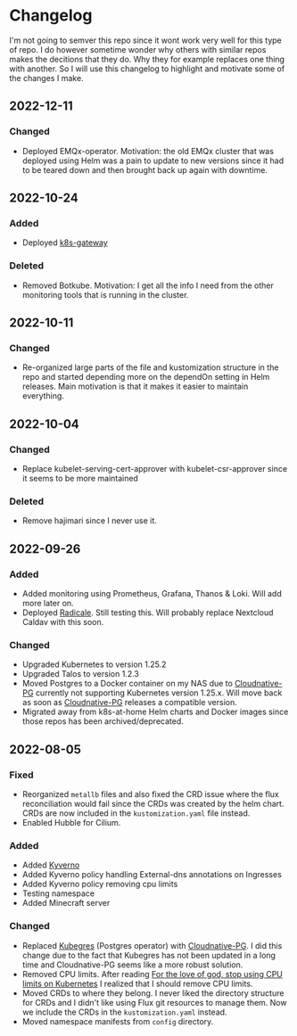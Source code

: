 # Changelog

I'm not going to semver this repo since it wont work very well for this type of repo. I do however sometime wonder why others with similar repos makes the decitions that they do. Why they for example replaces one thing with another.
So I will use this changelog to highlight and motivate some of the changes I make.

## 2022-12-11

### Changed

- Deployed EMQx-operator. Motivation: the old EMQx cluster that was deployed using Helm was a pain to update to new versions since it had to be teared down and then brought back up again with downtime.

## 2022-10-24

### Added

- Deployed [k8s-gateway](https://github.com/ori-edge/k8s_gateway)

### Deleted

- Removed Botkube. Motivation: I get all the info I need from the other monitoring tools that is running in the cluster.

## 2022-10-11

### Changed

- Re-organized large parts of the file and kustomization structure in the repo and started depending more on the dependOn setting in Helm releases. Main motivation is that it makes it easier to maintain everything.

## 2022-10-04

### Changed

- Replace kubelet-serving-cert-approver with kubelet-csr-approver since it seems to be more maintained

### Deleted

- Remove hajimari since I never use it.

## 2022-09-26

### Added

- Added monitoring using Prometheus, Grafana, Thanos & Loki. Will add more later on.
- Deployed [Radicale](https://radicale.org). Still testing this. Will probably replace Nextcloud Caldav with this soon.

### Changed

- Upgraded Kubernetes to version 1.25.2
- Upgraded Talos to version 1.2.3
- Moved Postgres to a Docker container on my NAS due to [Cloudnative-PG](https://cloudnative-pg.io/) currently not supporting Kubernetes version 1.25.x.
  Will move back as soon as [Cloudnative-PG](https://cloudnative-pg.io/) releases a compatible version.
- Migrated away from k8s-at-home Helm charts and Docker images since those repos has been archived/deprecated.

## 2022-08-05

### Fixed

- Reorganized `metallb` files and also fixed the CRD issue where the flux reconciliation would fail since the CRDs was created by the helm chart.
  CRDs are now included in the `kustomization.yaml` file instead.
- Enabled Hubble for Cilium.

### Added

- Added [Kyverno](https://kyverno.io/)
- Added Kyverno policy handling External-dns annotations on Ingresses
- Added Kyverno policy removing cpu limits
- Testing namespace
- Added Minecraft server

### Changed

- Replaced [Kubegres](https://www.kubegres.io/) (Postgres operator) with [Cloudnative-PG](https://cloudnative-pg.io/).
  I did this change due to the fact that Kubegres has not been updated in a long time and Cloudnative-PG seems like a more robust solution.
- Removed CPU limits. After reading [For the love of god, stop using CPU limits on Kubernetes](https://home.robusta.dev/blog/stop-using-cpu-limits/)
  I realized that I should remove CPU limits.
- Moved CRDs to where they belong. I never liked the directory structure for CRDs and I didn't like using Flux git resources to manage them.
  Now we include the CRDs in the `kustomization.yaml` instead.
- Moved namespace manifests from `config` directory.
